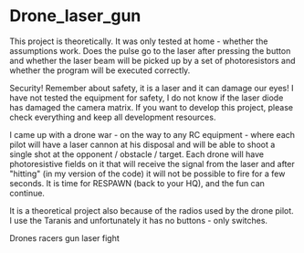# Drone_laser_gun

This project is theoretically. It was only tested at home - whether the assumptions work. Does the pulse go to the laser after pressing the button and whether the laser beam will be picked up by a set of photoresistors and whether the program will be executed correctly.

Security!
Remember about safety, it is a laser and it can damage our eyes!
I have not tested the equipment for safety, I do not know if the laser diode has damaged the camera matrix. If you want to develop this project, please check everything and keep all development resources.


I came up with a drone war - on the way to any RC equipment - where each pilot will have a laser cannon at his disposal and will be able to shoot a single shot at the opponent / obstacle / target. Each drone will have photoresistive fields on it that will receive the signal from the laser and after "hitting" (in my version of the code) it will not be possible to fire for a few seconds. It is time for RESPAWN (back to your HQ), and the fun can continue.

It is a theoretical project also because of the radios used by the drone pilot. I use the Taranis and unfortunately it has no buttons - only switches.

Drones racers gun laser fight
